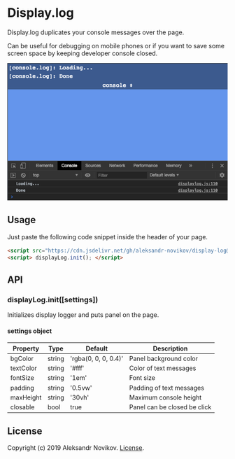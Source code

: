 # Display.log

Display.log duplicates your console messages over the page.

Can be useful for debugging on mobile phones or if you want to save some screen space by keeping developer console closed.

![Screenshot](/screen.png)

## Usage

Just paste the following code snippet inside the header of your page.

```html
<script src="https://cdn.jsdelivr.net/gh/aleksandr-novikov/display-log@1.0.0/dist/displaylog.min.js"></script>
<script> displayLog.init(); </script>
```

## API

### displayLog.init([settings])

Initializes display logger and puts panel on the page.

#### settings object
| Property  	| Type   	| Default              	| Description                  	|
|-----------	|--------	|----------------------	|------------------------------	|
| bgColor   	| string 	| 'rgba(0, 0, 0, 0.4)' 	| Panel background color       	|
| textColor 	| string 	| '#fff'               	| Color of text messages       	|
| fontSize  	| string 	| '1em'                	| Font size                    	|
| padding   	| string 	| '0.5vw'              	| Padding of text messages     	|
| maxHeight 	| string 	| '30vh'               	| Maximum console height       	|
| closable  	| bool   	| true                 	| Panel can be closed be click 	|

## License

Copyright (c) 2019 Aleksandr Novikov. [License](./LICENSE).
